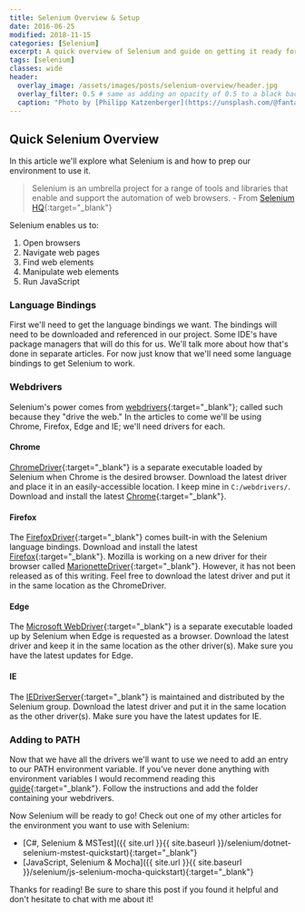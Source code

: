 ```yaml
---
title: Selenium Overview & Setup
date: 2016-06-25
modified: 2018-11-15
categories: [Selenium]
excerpt: A quick overview of Selenium and guide on getting it ready for glory!
tags: [selenium]
classes: wide
header:
  overlay_image: /assets/images/posts/selenium-overview/header.jpg
  overlay_filter: 0.5 # same as adding an opacity of 0.5 to a black background
  caption: "Photo by [Philipp Katzenberger](https://unsplash.com/@fantasyflip) on [Unsplash](https://unsplash.com)"
---
```


## Quick Selenium Overview
In this article we'll explore what Selenium is and how to prep our environment to use it.

> Selenium is an umbrella project for a range of tools and libraries that enable and support the automation of web browsers. - From [Selenium HQ](https://seleniumhq.github.io/docs/index.html){:target="_blank"}

Selenium enables us to:

1. Open browsers
2. Navigate web pages
3. Find web elements
4. Manipulate web elements
5. Run JavaScript

### Language Bindings
First we'll need to get the language bindings we want. The bindings will need to be downloaded and referenced in our project. Some IDE's have package managers that will do this for us. We'll talk more about how that's done in separate articles. For now just know that we'll need some language bindings to get Selenium to work.

### Webdrivers
Selenium's power comes from [webdrivers](http://docs.seleniumhq.org/docs/03_webdriver.jsp){:target="_blank"}; called such because they "drive the web." In the articles to come we'll be using Chrome, Firefox, Edge and IE; we'll need drivers for each.

#### Chrome
[ChromeDriver](https://sites.google.com/a/chromium.org/chromedriver/){:target="_blank"} is a separate executable loaded by Selenium when Chrome is the desired browser. Download the latest driver and place it in an easily-accessible location. I keep mine in `C:/webdrivers/`. Download and install the latest [Chrome](https://www.google.com/intl/en/chrome/browser/desktop/index.html){:target="_blank"}.

#### Firefox
The [FirefoxDriver](https://github.com/SeleniumHQ/selenium/wiki/FirefoxDriver){:target="_blank"} comes built-in with the Selenium language bindings. Download and install the latest [Firefox](https://www.mozilla.org/en-US/firefox/all/){:target="_blank"}.
Mozilla is working on a new driver for their browser called [MarionetteDriver](https://developer.mozilla.org/en-US/docs/Mozilla/QA/Marionette){:target="_blank"}. However, it has not been released as of this writing. Feel free to download the latest driver and put it in the same location as the ChromeDriver.

#### Edge
The [Microsoft WebDriver](https://www.microsoft.com/en-us/download/details.aspx?id=48212){:target="_blank"} is a separate executable loaded up by Selenium when Edge is requested as a browser. Download the latest driver and keep it in the same location as the other driver(s). Make sure you have the latest updates for Edge.

#### IE
The [IEDriverServer](http://docs.seleniumhq.org/download/){:target="_blank"} is maintained and distributed by the Selenium group. Download the latest driver and put it in the same location as the other driver(s). Make sure you have the latest updates for IE.

### Adding to PATH
Now that we have all the drivers we'll want to use we need to add an entry to our PATH environment variable. If you've never done anything with environment variables I would recommend reading this [guide](http://www.howtogeek.com/118594/how-to-edit-your-system-path-for-easy-command-line-access/){:target="_blank"}. Follow the instructions and add the folder containing your webdrivers.

Now Selenium will be ready to go! Check out one of my other articles for the environment you want to use with Selenium:

* [C#, Selenium & MSTest]({{ site.url }}{{ site.baseurl }}/selenium/dotnet-selenium-mstest-quickstart){:target="_blank"}
* [JavaScript, Selenium & Mocha]({{ site.url }}{{ site.baseurl }}/selenium/js-selenium-mocha-quickstart){:target="_blank"}

Thanks for reading! Be sure to share this post if you found it helpful and don't hesitate to chat with me about it!
